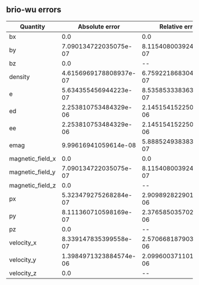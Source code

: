 ## brio-wu errors
| Quantity | Absolute error | Relative error |
| -------- | --------- | --------- |
| bx | 0.0 | 0.0 |
| by | 7.090134722035075e-07 | 8.115408003924707e-07 |
| bz | 0.0 | -- |
| density | 4.6156969178808937e-07 | 6.759221868304024e-07 |
| e | 5.634355456944223e-07 | 8.535853338363757e-07 |
| ed | 2.253810753484329e-06 | 2.145154152250943e-06 |
| ee | 2.253810753484329e-06 | 2.145154152250943e-06 |
| emag | 9.99616941059614e-08 | 5.888524938383547e-07 |
| magnetic_field_x | 0.0 | 0.0 |
| magnetic_field_y | 7.090134722035075e-07 | 8.115408003924707e-07 |
| magnetic_field_z | 0.0 | -- |
| px | 5.323479275268284e-07 | 2.909892822901591e-06 |
| py | 8.111360710598169e-07 | 2.3765850357021017e-06 |
| pz | 0.0 | -- |
| velocity_x | 8.339147835399558e-07 | 2.570668187903026e-06 |
| velocity_y | 1.3984971323884574e-06 | 2.0996003711015884e-06 |
| velocity_z | 0.0 | -- |
